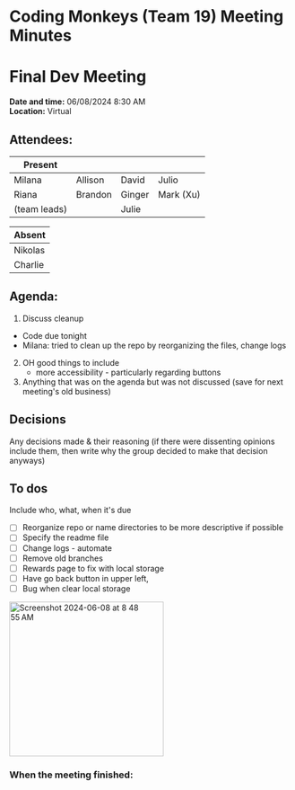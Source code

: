 # Coding Monkeys (Team 19) Meeting Minutes
# Final Dev Meeting

**Date and time:** 06/08/2024 8:30 AM  
**Location:** Virtual 

<!-- Note which members are present / absent (our team has 11 people) -->
## Attendees:
| Present      |             |            |            |
| -----------  | ----------- |----------- |----------- |
| Milana       | Allison     | David      | Julio      |
| Riana        | Brandon     | Ginger     | Mark (Xu)  |
| (team leads) |     | Julie      |     |

<!--If no one is absent you can delete this, else move their names to the table -->
| Absent       |
| -----------  |
| Nikolas       |
| Charlie       |


## Agenda:
1. Discuss cleanup
 - Code due tonight
 - Milana: tried to clean up the repo by reorganizing the files, change logs   
2. OH good things to include
   - more accessibility - particularly regarding buttons
4. Anything that was on the agenda but was not discussed (save for next meeting's old business)

## Decisions
Any decisions made & their reasoning (if there were dissenting opinions include them, then write why the group decided to make that decision anyways)

## To dos 
Include who, what, when it's due
- [ ] Reorganize repo or name directories to be more descriptive if possible 
- [ ] Specify the readme file
- [ ] Change logs - automate
- [ ] Remove old branches
- [ ] Rewards page to fix with local storage
- [ ] Have go back button in upper left,
- [ ] Bug when clear local storage

<img width="275" alt="Screenshot 2024-06-08 at 8 48 55 AM" src="https://github.com/cse110-sp24-group19/cse110-sp24-group19/assets/88351672/815f37a2-bea2-453d-9876-45f4b8c45ca2">

### When the meeting finished: 

